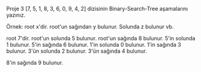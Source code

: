 Proje 3
[7, 5, 1, 8, 3, 6, 0, 9, 4, 2] dizisinin Binary-Search-Tree aşamalarını yazınız.

Örnek: root x'dir. root'un sağından y bulunur. Solunda z bulunur vb.


root 7'dir.
root'un solunda 5 bulunur.
root'un sağında 8 bulunur.
5'in solunda 1 bulunur.
5'in sağında 6 bulunur.
1'in solunda 0 bulunur.
1'in sağında 3 bulunur.
3'ün solunda 2 bulunur.
3'ün sağında 4 bulunur.

8'in sağında 9 bulunur.